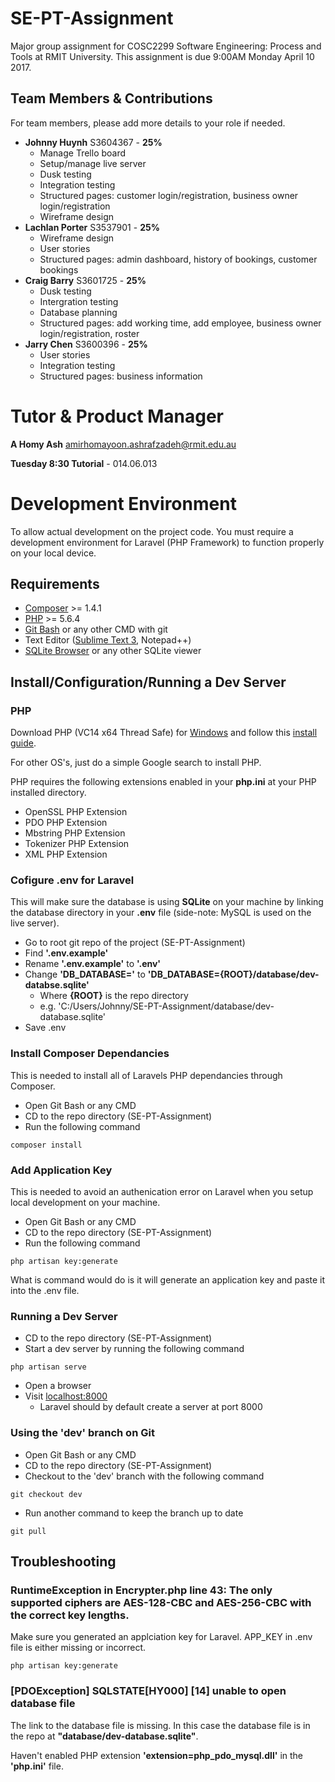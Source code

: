 # SE-PT-Assignment
Major group assignment for COSC2299 Software Engineering: Process and Tools at RMIT University. This assignment is due 9:00AM Monday April 10 2017.

## Team Members & Contributions
For team members, please add more details to your role if needed.

* **Johnny Huynh** S3604367 - **25%**
  * Manage Trello board
  * Setup/manage live server
  * Dusk testing
  * Integration testing
  * Structured pages: customer login/registration, business owner login/registration
  * Wireframe design
* **Lachlan Porter** S3537901 - **25%**
  * Wireframe design
  * User stories
  * Structured pages: admin dashboard, history of bookings, customer bookings
* **Craig Barry** S3601725 - **25%**
  * Dusk testing
  * Intergration testing
  * Database planning
  * Structured pages: add working time, add employee, business owner login/registration, roster
* **Jarry Chen** S3600396 - **25%**
  * User stories
  * Integration testing
  * Structured pages: business information

# Tutor & Product Manager
**A Homy Ash** amirhomayoon.ashrafzadeh@rmit.edu.au

**Tuesday 8:30 Tutorial** - 014.06.013

# Development Environment
To allow actual development on the project code. You must require a development environment for Laravel (PHP Framework) to function properly on your local device.

## Requirements

* [Composer](https://getcomposer.org/download/) >= 1.4.1
* [PHP](http://php.net/manual/en/intro-whatis.php) >= 5.6.4
* [Git Bash](https://git-for-windows.github.io/) or any other CMD with git
* Text Editor ([Sublime Text 3](https://www.sublimetext.com/3), Notepad++)
* [SQLite Browser](http://sqlitebrowser.org/) or any other SQLite viewer

## Install/Configuration/Running a Dev Server

### PHP

Download PHP (VC14 x64 Thread Safe) for [Windows](http://windows.php.net/download#php-7.1) and follow this [install guide](https://www.sitepoint.com/how-to-install-php-on-windows/).

For other OS's, just do a simple Google search to install PHP.

PHP requires the following extensions enabled in your **php.ini** at your PHP installed directory.
* OpenSSL PHP Extension
* PDO PHP Extension
* Mbstring PHP Extension
* Tokenizer PHP Extension
* XML PHP Extension

### Cofigure .env for Laravel

This will make sure the database is using **SQLite** on your machine by linking the database directory in your **.env** file (side-note: MySQL is used on the live server).

* Go to root git repo of the project (SE-PT-Assignment)
* Find **'.env.example'**
* Rename **'.env.example'** to **'.env'**
* Change **'DB_DATABASE='** to **'DB_DATABASE={ROOT}/database/dev-databse.sqlite'**
  * Where **{ROOT}** is the repo directory
  * e.g. 'C:/Users/Johnny/SE-PT-Assignment/database/dev-database.sqlite'
* Save .env

### Install Composer Dependancies

This is needed to install all of Laravels PHP dependancies through Composer.

* Open Git Bash or any CMD
* CD to the repo directory (SE-PT-Assignment)
* Run the following command

```
composer install
```

### Add Application Key

This is needed to avoid an authenication error on Laravel when you setup local development on your machine.

* Open Git Bash or any CMD
* CD to the repo directory (SE-PT-Assignment)
* Run the following command

```
php artisan key:generate
```

What is command would do is it will generate an application key and paste it into the .env file.

### Running a Dev Server

* CD to the repo directory (SE-PT-Assignment)
* Start a dev server by running the following command

```
php artisan serve
```

* Open a browser
* Visit [localhost:8000](localhost:8000)
  * Laravel should by default create a server at port 8000

### Using the 'dev' branch on Git

* Open Git Bash or any CMD
* CD to the repo directory (SE-PT-Assignment)
* Checkout to the 'dev' branch with the following command
```
git checkout dev
```
* Run another command to keep the branch up to date
```
git pull
```

## Troubleshooting

### RuntimeException in Encrypter.php line 43: The only supported ciphers are AES-128-CBC and AES-256-CBC with the correct key lengths.

Make sure you generated an applciation key for Laravel. APP_KEY in .env file is either missing or incorrect.

```
php artisan key:generate
```

### [PDOException] SQLSTATE[HY000] [14] unable to open database file

The link to the database file is missing. In this case the database file is in the repo at **"database/dev-database.sqlite"**.

Haven't enabled PHP extension **'extension=php_pdo_mysql.dll'** in the **'php.ini'** file.

